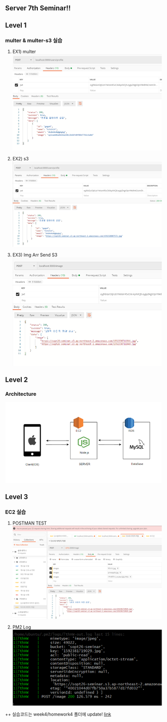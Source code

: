 ## Server 7th Seminar!!


## Level 1    

### multer & multer-s3 실습


1. EX1) multer
![multer](https://github.com/our-sopt-server/gahui/blob/master/week7/image/7%EC%B0%A8%EC%84%B8%EB%AF%B8%EB%82%98_multer%EC%8B%A4%EC%8A%B5.PNG)

2. EX2) s3
![s3](https://github.com/our-sopt-server/gahui/blob/master/week7/image/7thSeminar_s3_practice.PNG)

3. EX3) Img Arr Send S3
![Img Arr Send S3](https://github.com/our-sopt-server/gahui/blob/master/week7/image/7thSeminar_imageArr_S3.PNG)



## Level 2   
### Architecture
![Architecture](https://github.com/our-sopt-server/gahui/blob/master/week7/image/Server-X-IOS_Architecture.PNG)



## Level 3
### EC2 실습

1. POSTMAN TEST
![POSTMAN]( https://github.com/our-sopt-server/gahui/blob/master/week7/image/L3_7thSeminar_AWS_S3_mutl.PNG )

2. PM2 Log
![EC2_Practcie]( https://github.com/our-sopt-server/gahui/blob/master/week7/image/L3_7thSeminar_pm2.PNG)



 
 ++ 실습코드는 week4/homework4 폴더에 update!
 [link](https://github.com/our-sopt-server/gahui/tree/master/week4/homework4)


 
